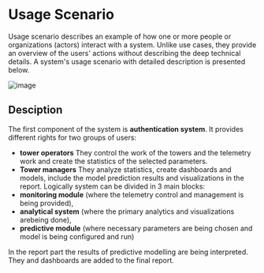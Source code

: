 # Usage Scenario

Usage scenario describes an example of how one or more people or organizations (actors) interact with a system. Unlike use cases, they provide an overview of the users' actions without describing the deep technical details. A system's usage scenario with detailed description is presented below.

![image](https://user-images.githubusercontent.com/58341842/151179719-1d697dd8-43fc-4d44-bfdb-c6eda43ca7dc.png)

## Desciption

The first component of the system is **authentication system**. It provides different rights for two groups of users: 
- **tower operators** 
They control the work of the towers and the telemetry work and create the statistics of the selected parameters. 
- **Tower managers**
They analyze statistics, create dashboards and models, include the model prediction results and visualizations in the report.
Logically system can be divided in 3 main blocks: 
- **monitoring module** (where the telemetry control and management is being provided),
- **analytical system** (where the primary analytics and visualizations arebeing done), 
- **predictive module** (where necessary parameters are being chosen and model is being configured and run)

In the report part the results of predictive modelling are being interpreted. They and dashboards are added to the final report.

